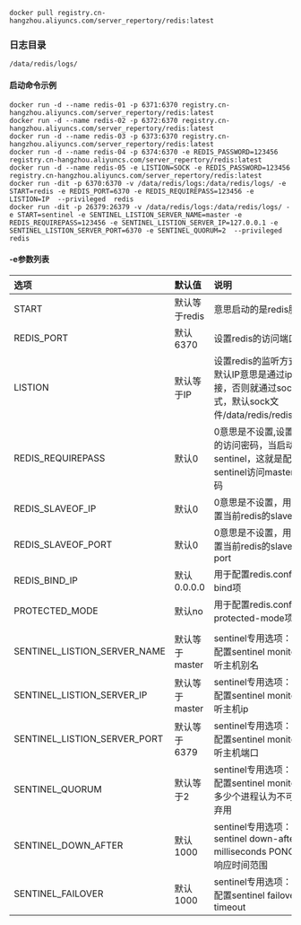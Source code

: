 ```
docker pull registry.cn-hangzhou.aliyuncs.com/server_repertory/redis:latest
```

### 日志目录
```
/data/redis/logs/
```
#### 启动命令示例
```
docker run -d --name redis-01 -p 6371:6370 registry.cn-hangzhou.aliyuncs.com/server_repertory/redis:latest
docker run -d --name redis-02 -p 6372:6370 registry.cn-hangzhou.aliyuncs.com/server_repertory/redis:latest
docker run -d --name redis-03 -p 6373:6370 registry.cn-hangzhou.aliyuncs.com/server_repertory/redis:latest
docker run -d --name redis-04 -p 6374:6370 -e REDIS_PASSWORD=123456 registry.cn-hangzhou.aliyuncs.com/server_repertory/redis:latest
docker run -d --name redis-05 -e LISTION=SOCK -e REDIS_PASSWORD=123456 registry.cn-hangzhou.aliyuncs.com/server_repertory/redis:latest
docker run -dit -p 6370:6370 -v /data/redis/logs:/data/redis/logs/ -e START=redis -e REDIS_PORT=6370 -e REDIS_REQUIREPASS=123456 -e LISTION=IP  --privileged  redis
docker run -dit -p 26379:26379 -v /data/redis/logs:/data/redis/logs/ -e START=sentinel -e SENTINEL_LISTION_SERVER_NAME=master -e REDIS_REQUIREPASS=123456 -e SENTINEL_LISTION_SERVER_IP=127.0.0.1 -e SENTINEL_LISTION_SERVER_PORT=6370 -e SENTINEL_QUORUM=2  --privileged  redis
```

#### -e参数列表
|选项|默认值|说明|
|:---|:---|:---|
|START|默认等于redis|意思启动的是redis服务|
|REDIS_PORT|默认6370|设置redis的访问端口|
|LISTION|默认等于IP|设置redis的监听方式，默认IP意思是通过ip链接，否则就通过sock方式，默认sock文件/data/redis/redis.sock|
|REDIS_REQUIREPASS|默认0|0意思是不设置,设置redis的访问密码，当启动sentinel，这就是配置sentinel访问master的密码|
|REDIS_SLAVEOF_IP|默认0|0意思是不设置，用于配置当前redis的slaveof ip|
|REDIS_SLAVEOF_PORT|默认0|0意思是不设置，用于配置当前redis的slaveof port |
|REDIS_BIND_IP|默认0.0.0.0|用于配置redis.conf中的bind项| 
|PROTECTED_MODE|默认no|用于配置redis.conf中的protected-mode项| 
||||
|SENTINEL_LISTION_SERVER_NAME|默认等于master|sentinel专用选项：用于配置sentinel monitor监听主机别名|
|SENTINEL_LISTION_SERVER_IP|默认等于master|sentinel专用选项：用于配置sentinel monitor监听主机ip|
|SENTINEL_LISTION_SERVER_PORT|默认等于6379|sentinel专用选项：用于配置sentinel monitor监听主机端口|
|SENTINEL_QUORUM|默认等于2|sentinel专用选项：用于配置sentinel monitor，多少个进程认为不可用即弃用|
|SENTINEL_DOWN_AFTER|默认1000|sentinel专用选项：sentinel down-after-milliseconds PONG监测响应时间范围|
|SENTINEL_FAILOVER|默认1000|sentinel专用选项：用于配置sentinel failover-timeout|



